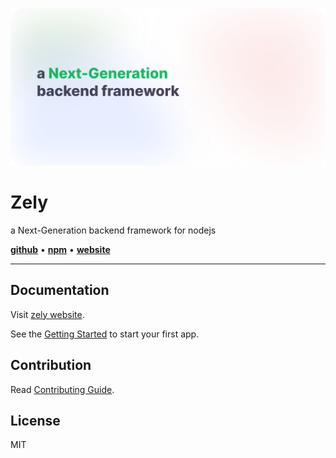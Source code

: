 [![img](.github/assets/icon-v3-white.svg)](https://github.com/do4ng/prext)

# Zely

a Next-Generation backend framework for nodejs

[**github**](https://github.com/zely-js/core) • [**npm**](https://npmjs.com/package/zely) • [**website**](https://prext.netlify.app/)

---

## Documentation

Visit [zely website](https://zely.netlify.app/).

See the [Getting Started](https://zely.netlify.app/guide/getting-started) to start your first app.

## Contribution

Read [Contributing Guide](https://zely.netlify.app/guide/contributing).

## License

MIT
